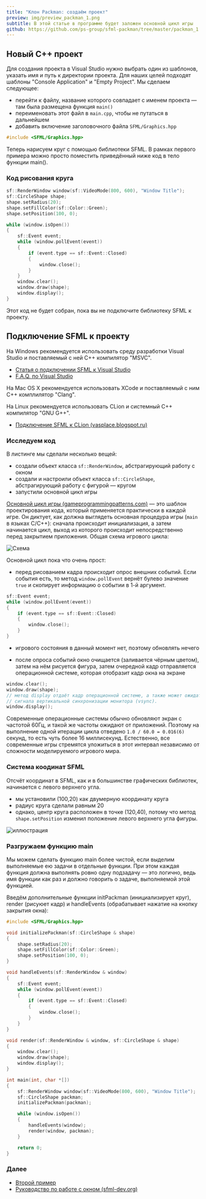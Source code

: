 ```yaml
---
title: "Клон Packman: создаём проект"
preview: img/preview_packman_1.png
subtitle: В этой статье в программе будет заложен основной цикл игры
github: https://github.com/ps-group/sfml-packman/tree/master/packman_1
---
```


## Новый C++ проект

Для создания проекта в Visual Studio нужно выбрать один из шаблонов, указать имя и путь к директории проекта. Для наших целей подходят шаблоны "Console Application" и "Empty Project". Мы сделаем следующее:

- перейти к файлу, название которого совпадает с именем проекта — там была размещена функция `main()`
- переименовать этот файл в `main.cpp`, чтобы не путаться в дальнейшем
- добавить включение заголовочного файла ```SFML/Graphics.hpp```

```cpp
#include <SFML/Graphics.hpp>
```

Теперь нарисуем круг с помощью библиотеки SFML. В рамках первого примера можно просто поместить приведённый ниже код в тело функции main().

### Код рисования круга
```cpp
sf::RenderWindow window(sf::VideoMode(800, 600), "Window Title");
sf::CircleShape shape;
shape.setRadius(20);
shape.setFillColor(sf::Color::Green);
shape.setPosition(100, 0);

while (window.isOpen())
{
    sf::Event event;
    while (window.pollEvent(event))
    {
        if (event.type == sf::Event::Closed)
        {
            window.close();
        }
    }
    window.clear();
    window.draw(shape);
    window.display();
}
```

Этот код не будет собран, пока вы не подключите библиотеку SFML к проекту.

## Подключение SFML к проекту

На Windows рекомендуется использовать среду разработки Visual Studio и поставляемый с ней C++ компилятор "MSVC".

- [Статья о подключении SFML к Visual Studio](/sfml/sfml-vs2015.html)
- [F.A.Q. по Visual Studio](/sfml/vs2015-faq.html)

На Mac OS X рекомендуется использовать XCode и поставляемый с ним C++ комплилятор "Clang".

На Linux рекомендуется использовать CLion и системный C++ компилятор "GNU G++".

- [Подключение SFML к CLion (vasplace.blogspot.ru)](http://vasplace.blogspot.ru/2016/03/clion-sfml.html)

### Исследуем код

В листинге мы сделали несколько вещей:

- создали объект класса `sf::RenderWindow`, абстрагирующий работу с окном
- создали и настроили объект класса `sf::CircleShape`, абстрагирующий работу с фигурой — кругом
- запустили основной цикл игры

[Основной цикл игры (gameprogrammingpatterns.com)](http://gameprogrammingpatterns.com/game-loop.html) — это шаблон проектирования кода, который применяется практически в каждой игре. Он диктует, как должна выглядеть основная процедура игры (`main` в языках C/C++): сначала происходит инициализация, а затем начинается цикл, выход из которого происходит непосредственно перед закрытием приложения. Общая схема игрового цикла:

![Схема](img/gameloop_chart.png)

Основной цикл пока что очень прост:

 - перед рисованием кадра происходит опрос внешних событий. Если события есть, то метод `window.pollEvent` вернёт булево значение `true` и скопирует информацию о событии в 1-й аргумент.

```cpp
sf::Event event;
while (window.pollEvent(event))
{
    if (event.type == sf::Event::Closed)
    {
        window.close();
    }
}
```

 - игрового состояния в данный момент нет, поэтому обновлять нечего

 - после опроса событий окно очищается (заливается чёрным цветом), затем на нём рисуется фигура, затем очередной кадр отправляется операционной системе, которая отобразит кадр окна на экране

```cpp
window.clear();
window.draw(shape);
// метод display отдаёт кадр операционной системе, а также может ожидать
// сигнала вертикальной синхронизации монитора (vsync).
window.display();
```

Современные операционные системы обычно обновляют экран с частотой 60Гц, и такой же частоты ожидают от приложений. Поэтому на выполнение одной итерации цикла отведено `1.0 / 60.0 = 0.016(6)` секунд, то есть чуть более 16 миллисекунд. Естественно, все современные игры стремятся уложиться в этот интервал независимо от сложности моделируемого игрового мира.

### Система коодинат SFML

Отсчёт координат в SFML, как и в большинстве графических библиотек, начинается с левого верхнего угла.

- мы установили (100,20) как двумерную координату круга
- радиус круга сделали равным 20
- однако, центр круга расположен в точке (120,40), потому что метод `shape.setPosition` изменил положение левого верхнего угла фигуры.

![иллюстрация](img/metrics.png)

### Разгружаем функцию main

Мы можем сделать функцию main более чистой, если выделим выполняемые ею задачи в отдельные функции. При этом каждая функция должна выполнять ровно одну подзадачу — это логично, ведь имя функции как раз и должно говорить о задаче, выполняемой этой функцией.

Введём дополнительные функции initPackman (инициализирует круг), render (рисуюет кадр) и handleEvents (обрабатывает нажатие на кнопку закрытия окна):

```cpp
#include <SFML/Graphics.hpp>

void initializePackman(sf::CircleShape & shape)
{
    shape.setRadius(20);
    shape.setFillColor(sf::Color::Green);
    shape.setPosition(100, 0);
}

void handleEvents(sf::RenderWindow & window)
{
    sf::Event event;
    while (window.pollEvent(event))
    {
        if (event.type == sf::Event::Closed)
        {
            window.close();
        }
    }
}

void render(sf::RenderWindow & window, sf::CircleShape & shape)
{
    window.clear();
    window.draw(shape);
    window.display();
}

int main(int, char *[])
{
    sf::RenderWindow window(sf::VideoMode(800, 600), "Window Title");
    sf::CircleShape packman;
    initializePackman(packman);

    while (window.isOpen())
    {
        handleEvents(window);
        render(window, packman);
    }

    return 0;
}
```

### Далее

- [Второй пример](2.html)
- [Руководство по работе с окном (sfml-dev.org)](http://www.sfml-dev.org/tutorials/2.4/window-window.php)
